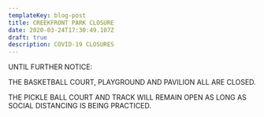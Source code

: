 ```yaml
---
templateKey: blog-post
title: CREEKFRONT PARK CLOSURE
date: 2020-03-24T17:30:49.107Z
draft: true
description: COVID-19 CLOSURES
---
```

UNTIL FURTHER NOTICE:

THE BASKETBALL COURT, PLAYGROUND AND PAVILION ALL ARE CLOSED.

THE PICKLE BALL COURT AND TRACK WILL REMAIN OPEN AS LONG AS SOCIAL DISTANCING IS BEING PRACTICED.
